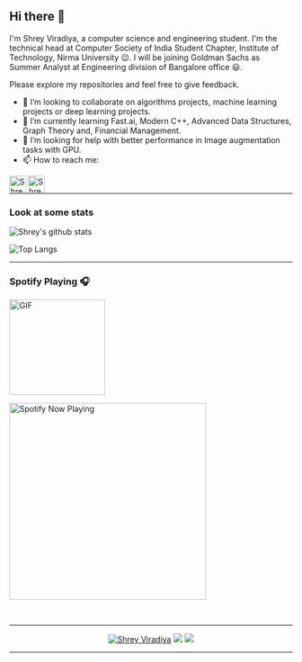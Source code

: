 ## Hi there 👋

I'm Shrey Viradiya, a computer science and engineering student. I'm the technical head at Computer Society of India Student Chapter, Institute of Technology, Nirma University 😉. I will be joining Goldman Sachs as Summer Analyst at Engineering division of Bangalore office 😃.

Please explore my repositories and feel free to give feedback.

- 🤝 I’m looking to collaborate on algorithms projects, machine learning projects or deep learning projects.
- 🌱 I’m currently learning Fast.ai, Modern C++, Advanced Data Structures, Graph Theory and, Financial Management.
- 🤔 I’m looking for help with better performance in Image augmentation tasks with GPU.
- 📫 How to reach me: 

[<img align = "left" alt="Shrey Virdiya | LinkedIn" height="30px" src="https://www.flaticon.com/svg/static/icons/svg/725/725337.svg"/>](https://www.linkedin.com/in/shrey-viradiya/)

[<img align = "left" alt="Shrey Virdiya | Instagram" height="30px" src="https://image.flaticon.com/icons/svg/725/725278.svg" />](https://www.instagram.com/viradiyashrey/)

</br>

---

### Look at some stats

![Shrey's github stats](https://github-readme-stats.vercel.app/api?username=Shrey-Viradiya&count_private=true&theme=onedark&hide_border=true&show_icons=true&include_all_commits=true)

![Top Langs](https://github-readme-stats.vercel.app/api/top-langs/?username=Shrey-Viradiya&theme=onedark&hide_border=true&langs_count=9&layout=compact)

---

### Spotify Playing 🎧

<img alt="GIF" height="170px" src="https://media.giphy.com/media/J5B1Y8QZnzXXbLQIBu/giphy.gif" />

[<img src="https://spotify-now-playing.shrey-viradiya.vercel.app/api/spotify-playing" alt="Spotify Now Playing" width="350" />](https://open.spotify.com/user/vobmr9ot6816x0kr9ffjog3o8)

</br>

---

<p align="center">
  <a href="https://github.com/Shrey-Viradiya/"><img src="https://komarev.com/ghpvc/?username=Shrey-Viradiya" alt="Shrey Viradiya" /></a>
    <a href="https://github.com/Shrey-Viradiya/"><img src="https://img.shields.io/github/followers/Shrey-Viradiya?style=flat&color=red&label=GitHub%20Followers%20"/></a>
  <a href="https://github.com/Shrey-Viradiya/"><img src="https://img.shields.io/github/last-commit/Shrey-Viradiya/Shrey-Viradiya?style=flat&color=brightgreen&label=Last%20Updated%20"/></a>
</p>

---



<!--
**Shrey-Viradiya/Shrey-Viradiya** is a ✨ _special_ ✨ repository because its `README.md` (this file) appears on your GitHub profile.

Here are some ideas to get you started:

- 🔭 I’m currently working on ...
- 🌱 I’m currently learning ...
- 👯 I’m looking to collaborate on ...
- 🤔 I’m looking for help with ...
- 💬 Ask me about ...
- 📫 How to reach me: ...
- 😄 Pronouns: ...
- ⚡ Fun fact: ...
-->
